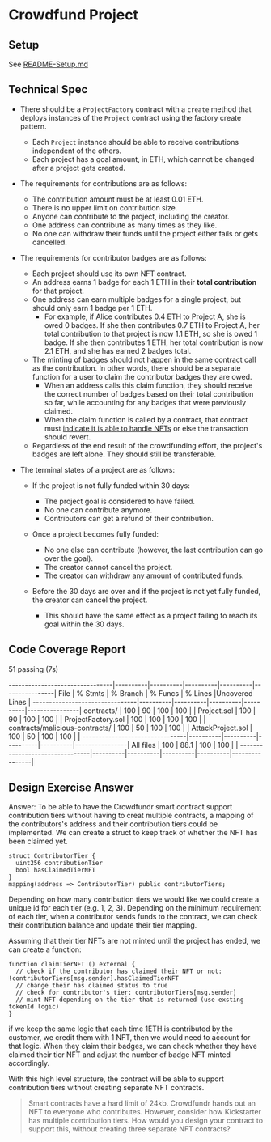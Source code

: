 # Crowdfund Project

## Setup

See [README-Setup.md](./README-Setup.md)

## Technical Spec

<!-- Here is the list the technical requirements of the project. We include them here by default for your first project, but for future projects we encourage you to develop a healthy habit of thinking + writing out the project specs and pasting them in your README. You may find you come up with additional specifications, in which case you should add them here.

The goal here is to help you think through the possible edge cases of all your contracts -->

- There should be a `ProjectFactory` contract with a `create` method that deploys instances of the `Project` contract using the factory create pattern.

  - Each `Project` instance should be able to receive contributions independent of the others.
  - Each project has a goal amount, in ETH, which cannot be changed after a project gets created.

- The requirements for contributions are as follows:

  - The contribution amount must be at least 0.01 ETH.
  - There is no upper limit on contribution size.
  - Anyone can contribute to the project, including the creator.
  - One address can contribute as many times as they like.
  - No one can withdraw their funds until the project either fails or gets cancelled.

- The requirements for contributor badges are as follows:

  - Each project should use its own NFT contract.
  - An address earns 1 badge for each 1 ETH in their **total contribution** for that project.
  - One address can earn multiple badges for a single project, but should only earn 1 badge per 1 ETH.
    - For example, if Alice contributes 0.4 ETH to Project A, she is owed 0 badges. If she then contributes 0.7 ETH to Project A, her total contribution to that project is now 1.1 ETH, so she is owed 1 badge. If she then contributes 1 ETH, her total contribution is now 2.1 ETH, and she has earned 2 badges total.
  - The minting of badges should not happen in the same contract call as the contribution. In other words, there should be a separate function for a user to claim the contributor badges they are owed.
    - When an address calls this claim function, they should receive the correct number of badges based on their total contribution so far, while accounting for any badges that were previously claimed.
    - When the claim function is called by a contract, that contract must [indicate it is able to handle NFTs](https://stackoverflow.com/a/71191158) or else the transaction should revert.
  - Regardless of the end result of the crowdfunding effort, the project's badges are left alone. They should still be transferable.

- The terminal states of a project are as follows:

  - If the project is not fully funded within 30 days:

    - The project goal is considered to have failed.
    - No one can contribute anymore.
    - Contributors can get a refund of their contribution.

  - Once a project becomes fully funded:

    - No one else can contribute (however, the last contribution can go over the goal).
    - The creator cannot cancel the project.
    - The creator can withdraw any amount of contributed funds.

  - Before the 30 days are over and if the project is not yet fully funded, the creator can cancel the project.
    - This should have the same effect as a project failing to reach its goal within the 30 days.

## Code Coverage Report

51 passing (7s)

--------------------------------|----------|----------|----------|----------|----------------|
File | % Stmts | % Branch | % Funcs | % Lines |Uncovered Lines |
--------------------------------|----------|----------|----------|----------|----------------|
contracts/ | 100 | 90 | 100 | 100 | |
Project.sol | 100 | 90 | 100 | 100 | |
ProjectFactory.sol | 100 | 100 | 100 | 100 | |
contracts/malicious-contracts/ | 100 | 50 | 100 | 100 | |
AttackProject.sol | 100 | 50 | 100 | 100 | |
--------------------------------|----------|----------|----------|----------|----------------|
All files | 100 | 88.1 | 100 | 100 | |
--------------------------------|----------|----------|----------|----------|----------------|

## Design Exercise Answer

Answer: To be able to have the Crowdfundr smart contract support contribution tiers without having to creat multiple contracts, a mapping of the contributors's address and their contribution tiers could be implemented. We can create a struct to keep track of whether the NFT has been claimed yet.

    struct ContributorTier {
      uint256 contributionTier
      bool hasClaimedTierNFT
    }
    mapping(address => ContributorTier) public contributorTiers;

Depending on how many contribution tiers we would like we could create a unique id for each tier (e.g. 1, 2, 3). Depending on the minimum requirement of each tier, when a contributor sends funds to the contract, we can check their contribution balance and update their tier mapping.

Assuming that their tier NFTs are not minted until the project has ended, we can create a function:

    function claimTierNFT () external {
      // check if the contributor has claimed their NFT or not: !contributorTiers[msg.sender].hasClaimedTierNFT
      // change their has claimed status to true
      // check for contributor's tier: contributorTiers[msg.sender]
      // mint NFT depending on the tier that is returned (use exsting tokenId logic)
    }

if we keep the same logic that each time 1ETH is contributed by the customer, we credit them with 1 NFT, then we would need to account for that logic. When they claim their badges, we can check whether they have claimed their tier NFT and adjust the number of badge NFT minted accordingly.

With this high level structure, the contract will be able to support contribution tiers without creating separate NFT contracts.

<!-- Answer the Design Exercise. -->
<!-- In your answer: (1) Consider the tradeoffs of your design, and (2) provide some pseudocode, or a diagram, to illustrate how one would get started. -->

> Smart contracts have a hard limit of 24kb. Crowdfundr hands out an NFT to everyone who contributes. However, consider how Kickstarter has multiple contribution tiers. How would you design your contract to support this, without creating three separate NFT contracts?
